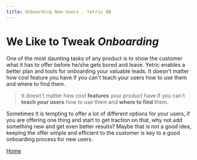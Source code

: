 ```yaml
---
title: Onboarding New Users - Yetric AB
---
```


# We Like to Tweak _Onboarding_

One of the most daunting tasks of any product is to show the customer what it has to offer before he/she gets bored and leave. Yetric enables a better plan and tools for onboarding your valuable leads. It doesn't matter how cool feature you have if you can't teach your users how to use them and where to find them.

> It doesn't matter how cool **features** your product have if you can't **teach your users** how to use them and **where to find** them.

Sometimes it is tempting to offer a lot of different options for your users, if you are offering one thing and start to get traction on that, why not add something new and get even better results? Maybe that is not a good idea, keeping the offer simple and efficient to the customer is key to a good onboarding process for new users.

[Home](/)
